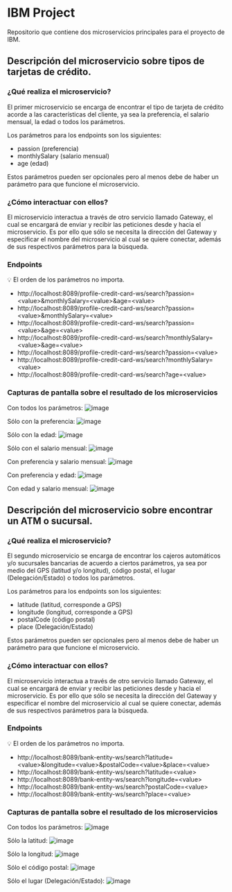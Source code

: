 # IBM Project
Repositorio que contiene dos microservicios principales para el proyecto de IBM.

## Descripción del microservicio sobre tipos de tarjetas de crédito.

### ¿Qué realiza el microservicio?

El primer microservicio se encarga de encontrar el tipo de tarjeta de crédito acorde a las características del cliente, ya sea la preferencia, el salario mensual, la edad o todos los parámetros.

Los parámetros para los endpoints son los siguientes:

- passion (preferencia)
- monthlySalary (salario mensual)
- age (edad)

Estos parámetros pueden ser opcionales pero al menos debe de haber un parámetro para que funcione el microservicio.

### ¿Cómo interactuar con ellos?

El microservicio interactua a través de otro servicio llamado Gateway, el cual se encargará de enviar y recibir las peticiones desde y hacia el microservicio.
Es por ello que sólo se necesita la dirección del Gateway y especificar el nombre del microservicio al cual se quiere conectar, además de sus respectivos parámetros para la búsqueda.


### Endpoints

:bulb: El orden de los parámetros no importa.

- http://localhost:8089/profile-credit-card-ws/search?passion=<value\>&monthlySalary=<value\>&age=<value\>
- http://localhost:8089/profile-credit-card-ws/search?passion=<value\>&monthlySalary=<value\>
- http://localhost:8089/profile-credit-card-ws/search?passion=<value\>&age=<value\>
- http://localhost:8089/profile-credit-card-ws/search?monthlySalary=<value\>&age=<value\>
- http://localhost:8089/profile-credit-card-ws/search?passion=<value\>
- http://localhost:8089/profile-credit-card-ws/search?monthlySalary=<value\>
- http://localhost:8089/profile-credit-card-ws/search?age=<value\>
  

### Capturas de pantalla sobre el resultado de los microservicios

Con todos los parámetros:
![image](https://user-images.githubusercontent.com/46584463/137598078-05de66c9-b29e-48b8-b00f-6cd4b7157ffc.png)


Sólo con la preferencia:
![image](https://user-images.githubusercontent.com/46584463/137597888-6e7f853e-c177-474d-81f3-7182fc430b08.png)


Sólo con la edad:
![image](https://user-images.githubusercontent.com/46584463/137598028-ae21c2be-39db-4d6e-afe5-a5f14df9968c.png)


Sólo con el salario mensual:
![image](https://user-images.githubusercontent.com/46584463/137598018-ecc2eefd-44ab-4518-879f-1b03c8e32f27.png)


Con preferencia y salario mensual:
![image](https://user-images.githubusercontent.com/46584463/137598123-97bcdbae-c087-465d-a981-ee0d6588fbc2.png)


Con preferencia y edad:
![image](https://user-images.githubusercontent.com/46584463/137598141-e985c64f-4b85-41c4-9615-fe660d70c08e.png)


Con edad y salario mensual:
![image](https://user-images.githubusercontent.com/46584463/137598167-8de4dfe1-bd29-481e-babe-f56c24970faa.png)




## Descripción del microservicio sobre encontrar un ATM o sucursal.

### ¿Qué realiza el microservicio?

El segundo microservicio se encarga de encontrar los cajeros automáticos y/o sucursales bancarias de acuerdo a ciertos parámetros, ya sea por medio del GPS (latitud y/o longitud), código postal, el lugar (Delegación/Estado) o todos los parámetros.

Los parámetros para los endpoints son los siguientes:

- latitude (latitud, corresponde a GPS)
- longitude (longitud, corresponde a GPS)
- postalCode (código postal)
- place (Delegación/Estado)

Estos parámetros pueden ser opcionales pero al menos debe de haber un parámetro para que funcione el microservicio.

### ¿Cómo interactuar con ellos?

El microservicio interactua a través de otro servicio llamado Gateway, el cual se encargará de enviar y recibir las peticiones desde y hacia el microservicio.
Es por ello que sólo se necesita la dirección del Gateway y especificar el nombre del microservicio al cual se quiere conectar, además de sus respectivos parámetros para la búsqueda.


### Endpoints

:bulb: El orden de los parámetros no importa.
  
- http://localhost:8089/bank-entity-ws/search?latitude=<value\>&longitude=<value\>&postalCode=<value\>&place=<value\>
- http://localhost:8089/bank-entity-ws/search?latitude=<value\>
- http://localhost:8089/bank-entity-ws/search?longitude=<value\>
- http://localhost:8089/bank-entity-ws/search?postalCode=<value\>
- http://localhost:8089/bank-entity-ws/search?place=<value\>

### Capturas de pantalla sobre el resultado de los microservicios

Con todos los parámetros:
![image](https://user-images.githubusercontent.com/46584463/137604286-3eac901d-3b3c-4a30-84d0-8db04a9ba9e5.png)


Sólo la latitud:
![image](https://user-images.githubusercontent.com/46584463/137604253-38fd9e9f-8ce7-44da-bcc8-df72c3e474ff.png)


Sólo la longitud:
![image](https://user-images.githubusercontent.com/46584463/137604243-5b126392-1e19-4a4b-8df4-51ab852d2137.png)


Sólo el código postal:
![image](https://user-images.githubusercontent.com/46584463/137604233-686def41-09d5-4ab7-b95b-c720764abd2d.png)


Sólo el lugar (Delegación/Estado):
![image](https://user-images.githubusercontent.com/46584463/137601669-2358a0b3-6075-43e2-b7fb-43d34a4c3a60.png)




